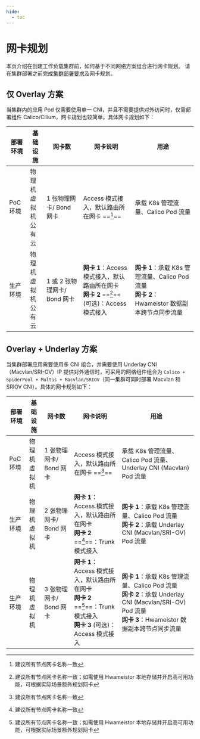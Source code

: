 ```yaml
---
hide:
  - toc
---
```


# 网卡规划

本页介绍在创建工作负载集群前，如何基于不同网络方案组合进行网卡规划。
请在集群部署之前完成[集群部署要求](../../install/commercial/commercial/deploy-requirements.md)及网卡规划。

## 仅 Overlay 方案

当集群内的应用 Pod 仅需要使用单一 CNI，并且不需要提供对外访问时，仅需部署组件 Calico/Cilium，网卡规划也较简单。具体网卡规划如下：

| 部署环境       | 基础设施             | 网卡数             | 网卡说明                 | 用途           |
| -------------- | ----------------- | ----------------- | ----------------------- | ------------- |
| PoC 环境<br /> | 物理机<br />虚拟机<br />公有云 | 1 张物理网卡/ Bond 网卡      | Access 模式接入，默认路由所在网卡 ==[^1]== | 承载 K8s 管理流量、Calico Pod 流量   |
| 生产环境<br /> | 物理机<br />虚拟机<br />公有云 | 1 或 2 张物理网卡/ Bond 网卡 | **网卡 1**：Access 模式接入，默认路由所在网卡<br />**网卡 2** ==[^2]== (可选)：Access 模式接入 | **网卡 1**：承载 K8s 管理流量、Calico Pod 流量<br />**网卡 2**：Hwameistor 数据副本跨节点同步流量 |

## Overlay + Underlay 方案

当集群部署应用需要使用多 CNI 组合，并需要使用 Underlay CNI（Macvlan/SRI-OV）IP 提供对外通信时，可采用的网络组件组合为 `Calico + SpiderPool + Multus + Macvlan/SRIOV`（同一集群可同时部署 Macvlan 和 SRIOV CNI）。具体的网卡规划如下：

| 部署环境       | 基础设施             | 网卡数             | 网卡说明                 | 用途           |
| -------------- | ----------------- | ----------------- | ----------------------- | ------------- |
| PoC 环境       | 物理机<br />虚拟机<br /> | 1 张物理网卡/ Bond 网卡 | Access 模式接入，默认路由所在网卡 ==[^1]== | 承载 K8s 管理流量、Calico Pod 流量、Underlay CNI (Macvlan) Pod 流量 |
| 生产环境<br /> | 物理机<br />虚拟机<br /> | 2 张物理网卡/ Bond 网卡 | **网卡 1**：Access 模式接入，默认路由所在网卡<br />**网卡 2** ==[^1]==：Trunk 模式接入  | **网卡 1**：承载 K8s 管理流量、Calico Pod 流量<br />**网卡 2**：承载 Underlay CNI (Macvlan/SRI-OV) Pod 流量  |
| 生产环境<br /> | 物理机<br />虚拟机<br /> | 3 张物理网卡/ Bond 网卡 | **网卡 1**：Access 模式接入，默认路由所在网卡<br />**网卡 2** ==[^2]==：Trunk 模式接入<br />**网卡 3** (可选)：Access 模式接入 | **网卡 1**：承载 K8s 管理流量、Calico Pod 流量<br />**网卡 2**：承载 Underlay CNI (Macvlan/SRI-OV) Pod 流量<br />**网卡 3**：Hwameistor 数据副本跨节点同步流量 |

[^1]: 建议所有节点网卡名称一致
[^2]: 建议所有节点网卡名称一致；如需使用 Hwameistor 本地存储并开启高可用功能，可根据实际场景额外规划网卡
